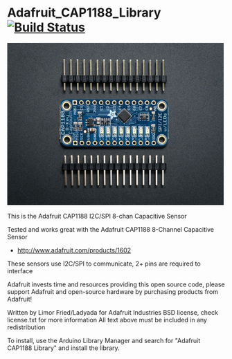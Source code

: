 # Adafruit_CAP1188_Library [![Build Status](https://github.com/adafruit/Adafruit_CAP1188_Library/workflows/Arduino%20Library%20CI/badge.svg)](https://github.com/adafruit/Adafruit_CAP1188_Library/actions)

<a href="https://www.adafruit.com/product/1602"><img src="assets/board.jpg?raw=true" width="500px"></a>

This is the Adafruit CAP1188 I2C/SPI 8-chan Capacitive Sensor

Tested and works great with the Adafruit CAP1188 8-Channel Capacitive Sensor
* http://www.adafruit.com/products/1602

These sensors use I2C/SPI to communicate, 2+ pins are required to interface

Adafruit invests time and resources providing this open source code, please support Adafruit and open-source hardware by purchasing products from Adafruit!

Written by Limor Fried/Ladyada for Adafruit Industries
BSD license, check license.txt for more information
All text above must be included in any redistribution

To install, use the Arduino Library Manager and search for "Adafruit CAP1188 Library" and install the library.
